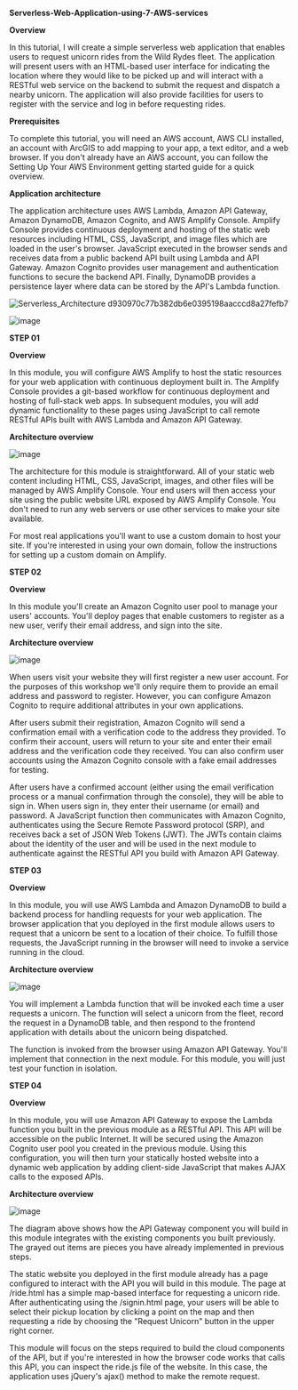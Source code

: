 **Serverless-Web-Application-using-7-AWS-services**

**Overview**

In this tutorial, I will create a simple serverless web application that enables users 
to request unicorn rides from the Wild Rydes fleet. The application will present users
with an HTML-based user interface for indicating the location where they would like 
to be picked up and will interact with a RESTful web service on the backend to 
submit the request and dispatch a nearby unicorn. The application will also provide 
facilities for users to register with the service and log in before requesting rides.

**Prerequisites**

To complete this tutorial, you will need an AWS account, AWS CLI installed, an 
account with ArcGIS to add mapping to your app, a text editor, and a web browser. 
If you don't already have an AWS account, you can follow the Setting Up Your 
AWS Environment getting started guide for a quick overview.

**Application architecture**

The application architecture uses AWS Lambda, Amazon API Gateway, Amazon DynamoDB, 
Amazon Cognito, and AWS Amplify Console. Amplify Console provides continuous deployment 
and hosting of the static web resources including HTML, CSS, JavaScript, and image 
files which are loaded in the user's browser. JavaScript executed in the browser sends 
and receives data from a public backend API built using Lambda and API Gateway. 
Amazon Cognito provides user management and authentication functions to secure the backend API. 
Finally, DynamoDB provides a persistence layer where data can be stored by the API's Lambda function.

![Serverless_Architecture d930970c77b382db6e0395198aacccd8a27fefb7](https://github.com/Heshanexe/Serverless-Web-Application-using-7-AWS-services/assets/153348700/80da2271-f499-4fce-a96c-1d84402dcf33)

![image](https://github.com/Heshanexe/Serverless-Web-Application-using-7-AWS-services/assets/153348700/f76e0b44-7365-4816-8bbf-36a57a2b5500)




**STEP 01**

**Overview**

In this module, you will configure AWS Amplify to host the static resources for your 
web application with continuous deployment built in. The Amplify Console provides 
a git-based workflow for continuous deployment and hosting of full-stack web apps. 
In subsequent modules, you will add dynamic functionality to these pages using 
JavaScript to call remote RESTful APIs built with AWS Lambda and Amazon API Gateway.


**Architecture overview**

![image](https://github.com/Heshanexe/Serverless-Web-Application-using-7-AWS-services/assets/153348700/78b48017-e51e-44d1-ba76-b2ce09a3112d)


The architecture for this module is straightforward. All of your static web content 
including HTML, CSS, JavaScript, images, and other files will be managed by AWS
Amplify Console. Your end users will then access your site using the public website 
URL exposed by AWS Amplify Console. You don't need to run any web servers or use 
other services to make your site available.

For most real applications you'll want to use a custom domain to host your site. If 
you're interested in using your own domain, follow the instructions for setting up a 
custom domain on Amplify.




**STEP 02**

**Overview**


In this module you'll create an Amazon Cognito user pool to manage your users' 
accounts. You'll deploy pages that enable customers to register as a new user, verify 
their email address, and sign into the site.

**Architecture overview**

![image](https://github.com/Heshanexe/Serverless-Web-Application-using-7-AWS-services/assets/153348700/579f392c-59bd-471f-86f2-bdde6d315bff)


When users visit your website they will first register a new user account. For the 
purposes of this workshop we'll only require them to provide an email address and 
password to register. However, you can configure Amazon Cognito to require 
additional attributes in your own applications.

After users submit their registration, Amazon Cognito will send a confirmation email 
with a verification code to the address they provided. To confirm their account, users
will return to your site and enter their email address and the verification code they 
received. You can also confirm user accounts using the Amazon Cognito console with 
a fake email addresses for testing.

After users have a confirmed account (either using the email verification process or a 
manual confirmation through the console), they will be able to sign in. When users
sign in, they enter their username (or email) and password. A JavaScript function 
then communicates with Amazon Cognito, authenticates using the Secure Remote 
Password protocol (SRP), and receives back a set of JSON Web Tokens (JWT). The 
JWTs contain claims about the identity of the user and will be used in the next 
module to authenticate against the RESTful API you build with Amazon API Gateway.




**STEP 03**

**Overview** 


In this module, you will use AWS Lambda and Amazon DynamoDB to build a backend 
process for handling requests for your web application. The browser application that
you deployed in the first module allows users to request that a unicorn be sent to a 
location of their choice. To fulfill those requests, the 
JavaScript running in the browser will need to invoke a service running in the cloud.


**Architecture overview**


![image](https://github.com/Heshanexe/Serverless-Web-Application-using-7-AWS-services/assets/153348700/35476a29-f686-4c53-9ac9-3705a0ab2c8e)


You will implement a Lambda function that will be invoked each time a user requests 
a unicorn. The function will select a unicorn from the fleet, record the request in a 
DynamoDB table, and then respond to the frontend application with details about 
the unicorn being dispatched.

The function is invoked from the browser using Amazon API Gateway. You'll 
implement that connection in the next module. For this module, you will just test your function in isolation.


**STEP 04**

**Overview**


In this module, you will use Amazon API Gateway to expose the Lambda function you 
built in the previous module as a RESTful API. This API will be accessible on the 
public Internet. It will be secured using the Amazon Cognito user pool you created in 
the previous module. Using this configuration, you will then turn your statically 
hosted website into a dynamic web application by adding client-side JavaScript that 
makes AJAX calls to the exposed APIs.


**Architecture overview**

![image](https://github.com/Heshanexe/Serverless-Web-Application-using-7-AWS-services/assets/153348700/793a45d0-ffbb-43ec-b154-4579b84544ad)


The diagram above shows how the API Gateway component you will build in this 
module integrates with the existing components you built previously. The grayed out 
items are pieces you have already implemented in previous steps.

The static website you deployed in the first module already has a page configured to 
interact with the API you will build in this module. The page at /ride.html has a 
simple map-based interface for requesting a unicorn ride. After authenticating using 
the /signin.html page, your users will be able to select their pickup location by 
clicking a point on the map and then requesting a ride by choosing the 
"Request Unicorn" button in the upper right corner.

This module will focus on the steps required to build the cloud components of the 
API, but if you're interested in how the browser code works that calls this API, you 
can inspect the ride.js file of the website. In this case, the application uses jQuery's 
ajax() method to make the remote request.



